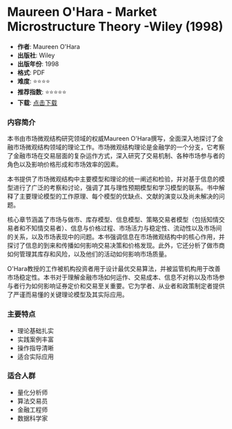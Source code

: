 # Maureen O'Hara - Market Microstructure Theory -Wiley (1998)

- **作者**: Maureen O'Hara
- **出版社**: Wiley
- **出版年份**: 1998
- **格式**: PDF
- **难度**: ⭐⭐⭐⭐
- **推荐指数**: ⭐⭐⭐⭐⭐
- **下载**: [点击下载](https://asset.quant-wiki.com/pdf/Maureen%20O%27Hara%20-%20Market%20Microstructure%20Theory%20%20-Wiley%20%281998%29.pdf)

### 内容简介

本书由市场微观结构研究领域的权威Maureen O'Hara撰写，全面深入地探讨了金融市场微观结构领域的理论工作。市场微观结构理论是金融学的一个分支，它考察了金融市场在交易层面的复杂运作方式，深入研究了交易机制、各种市场参与者的角色以及影响价格形成和市场效率的因素。

本书提供了市场微观结构中主要模型和理论的统一阐述和检验，并对基于信息的模型进行了广泛的考察和讨论，强调了其与理性预期模型和学习模型的联系。书中解释了主要理论模型的工作原理、每个模型的优缺点、文献的演变以及尚未解决的问题。

核心章节涵盖了市场与做市、库存模型、信息模型、策略交易者模型（包括知情交易者和不知情交易者）、信息与价格过程、市场活力与稳定性、流动性以及市场间的关系，以及市场表现中的问题。本书强调信息在市场微观结构中的核心作用，并探讨了信息的到来和传播如何影响交易决策和价格发现。此外，它还分析了做市商如何管理其库存和风险，以及他们的活动如何影响市场质量。

O'Hara教授的工作被机构投资者用于设计最优交易算法，并被监管机构用于改善市场稳定性。本书对于理解金融市场如何运作、交易成本、信息不对称以及市场参与者行为如何影响证券定价和交易至关重要。它为学者、从业者和政策制定者提供了严谨而易懂的关键理论模型及其实际应用。

### 主要特点

- 理论基础扎实
- 实践案例丰富
- 操作指导清晰
- 适合实际应用

### 适合人群

- 量化分析师
- 算法交易员
- 金融工程师
- 数据科学家